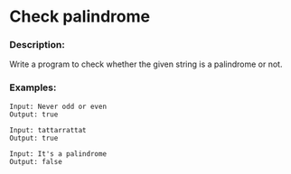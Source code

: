# Check palindrome

### Description:

Write a program to check whether the given string is a palindrome or not.

### Examples:

```
Input: Never odd or even
Output: true
```
```
Input: tattarrattat
Output: true
```
```
Input: It's a palindrome
Output: false
```

